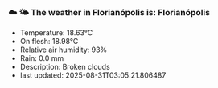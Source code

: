 ### ☁️ 🌤️  The weather in Florianópolis is: Florianópolis

- Temperature: 18.63°C
- On flesh: 18.98°C
- Relative air humidity: 93%
- Rain: 0.0 mm
- Description: Broken clouds
- last updated: 2025-08-31T03:05:21.806487

